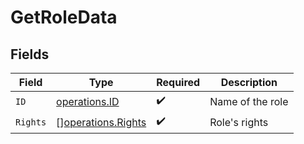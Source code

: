# GetRoleData


## Fields

| Field                                                    | Type                                                     | Required                                                 | Description                                              |
| -------------------------------------------------------- | -------------------------------------------------------- | -------------------------------------------------------- | -------------------------------------------------------- |
| `ID`                                                     | [operations.ID](../../models/operations/id.md)           | :heavy_check_mark:                                       | Name of the role                                         |
| `Rights`                                                 | [][operations.Rights](../../models/operations/rights.md) | :heavy_check_mark:                                       | Role's rights                                            |